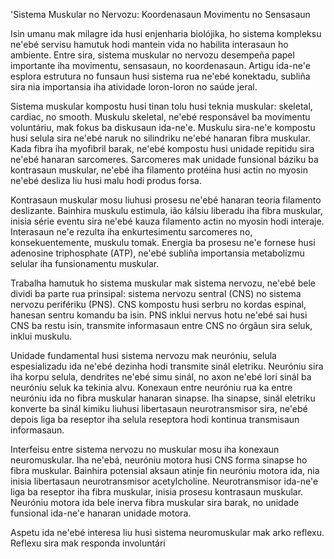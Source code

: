 'Sistema Muskular no Nervozu: Koordenasaun Movimentu no Sensasaun

Isin umanu mak milagre ida husi enjenharia biolójika, ho sistema kompleksu ne'ebé servisu hamutuk hodi mantein vida no habilita interasaun ho ambiente. Entre sira, sistema muskular no nervozu desempeña papel importante iha movimentu, sensasaun, no koordenasaun. Artigu ida-ne'e esplora estrutura no funsaun husi sistema rua ne'ebé konektadu, subliña sira nia importansia iha atividade loron-loron no saúde jeral.

Sistema muskular kompostu husi tinan tolu husi teknia muskular: skeletal, cardiac, no smooth. Muskulu skeletal, ne'ebé responsável ba movimentu voluntáriu, mak fokus ba diskusaun ida-ne'e. Muskulu sira-ne'e kompostu husi selula sira ne'ebé naruk no silindriku ne'ebé hanaran fibra muskular. Kada fibra iha myofibril barak, ne'ebé kompostu husi unidade repitidu sira ne'ebé hanaran sarcomeres. Sarcomeres mak unidade funsional báziku ba kontrasaun muskular, ne'ebé iha filamento protéina husi actin no myosin ne'ebé desliza liu husi malu hodi produs forsa.

Kontrasaun muskular mosu liuhusi prosesu ne'ebé hanaran teoria filamento deslizante. Bainhira muskulu estimula, ião kálsiu liberadu iha fibra muskular, inisia série eventu sira ne'ebé kauza filamento actin no myosin hodi interaje. Interasaun ne'e rezulta iha enkurtesimentu sarcomeres no, konsekuentemente, muskulu tomak. Energia ba prosesu ne'e fornese husi adenosine triphosphate (ATP), ne'ebé subliña importansia metabolizmu selular iha funsionamentu muskular.

Trabalha hamutuk ho sistema muskular mak sistema nervozu, ne'ebé bele dividi ba parte rua prinsipal: sistema nervozu sentral (CNS) no sistema nervozu perifériku (PNS). CNS kompostu husi serbru no kordas espinal, hanesan sentru komandu ba isin. PNS inklui nervus hotu ne'ebé sai husi CNS ba restu isin, transmite informasaun entre CNS no órgãun sira seluk, inklui muskulu.

Unidade fundamental husi sistema nervozu mak neuróniu, selula espesializadu ida ne'ebé dezinha hodi transmite sinál eletriku. Neuróniu sira iha korpu selula, dendrites ne'ebé simu sinál, no axon ne'ebé lori sinál ba neuróniu seluk ka tekinia alvu. Konexaun entre neuróniu rua ka entre neuróniu ida no fibra muskular hanaran sinapse. Iha sinapse, sinál eletriku konverte ba sinál kimiku liuhusi libertasaun neurotransmisor sira, ne'ebé depois liga ba reseptor iha selula reseptora hodi kontinua transmisaun informasaun.

Interfeisu entre sistema nervozu no muskular mosu iha konexaun neuromuskular. Iha ne'ebá, neuróniu motora husi CNS forma sinapse ho fibra muskular. Bainhira potensial aksaun atinje fin neuróniu motora ida, nia inisia libertasaun neurotransmisor acetylcholine. Neurotransmisor ida-ne'e liga ba reseptor iha fibra muskular, inisia prosesu kontrasaun muskular. Neuróniu motora ida bele inerva fibra muskular sira barak, no unidade funsional ida-ne'e hanaran unidade motora.

Aspetu ida ne'ebé interesa liu husi sistema neuromuskular mak arko reflexu. Reflexu sira mak responda involuntári